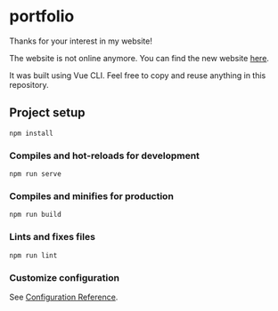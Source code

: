 # portfolio

Thanks for your interest in my website!

The website is not online anymore. You can find the new website [here](https://www.rpurgstaller.app/).

It was built using Vue CLI. Feel free to copy and reuse anything in this repository.

## Project setup
```
npm install
```

### Compiles and hot-reloads for development
```
npm run serve
```

### Compiles and minifies for production
```
npm run build
```

### Lints and fixes files
```
npm run lint
```

### Customize configuration
See [Configuration Reference](https://cli.vuejs.org/config/).

